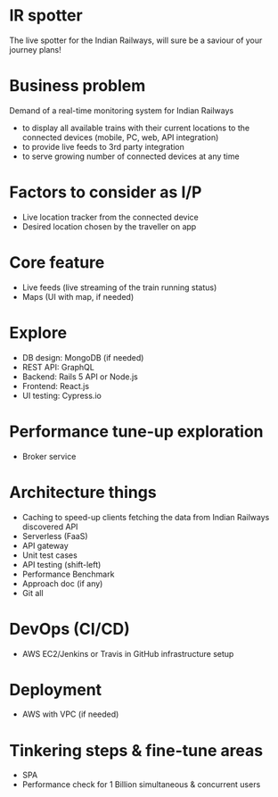 # IR spotter
 The live spotter for the Indian Railways, will sure be a saviour of your journey plans!

# Business problem
Demand of a real-time monitoring system for Indian Railways
- to display all available trains with their current locations to the connected devices (mobile, PC, web, API integration)
- to provide live feeds to 3rd party integration
- to serve growing number of connected devices at any time

# Factors to consider as I/P
- Live location tracker from the connected device 
- Desired location chosen by the traveller on app

# Core feature
- Live feeds (live streaming of the train running status)
- Maps (UI with map, if needed)

# Explore
- DB design: MongoDB (if needed)
- REST API: GraphQL
- Backend: Rails 5 API or Node.js
- Frontend: React.js
- UI testing: Cypress.io

# Performance tune-up exploration
- Broker service

# Architecture things
- Caching to speed-up clients fetching the data from Indian Railways discovered API 
- Serverless (FaaS)
- API gateway
- Unit test cases
- API testing (shift-left)
- Performance Benchmark
- Approach doc (if any)
- Git all

# DevOps (CI/CD)
- AWS EC2/Jenkins or Travis in GitHub infrastructure setup

# Deployment
- AWS with VPC (if needed)

# Tinkering steps & fine-tune areas
- SPA
- Performance check for 1 Billion simultaneous & concurrent users
